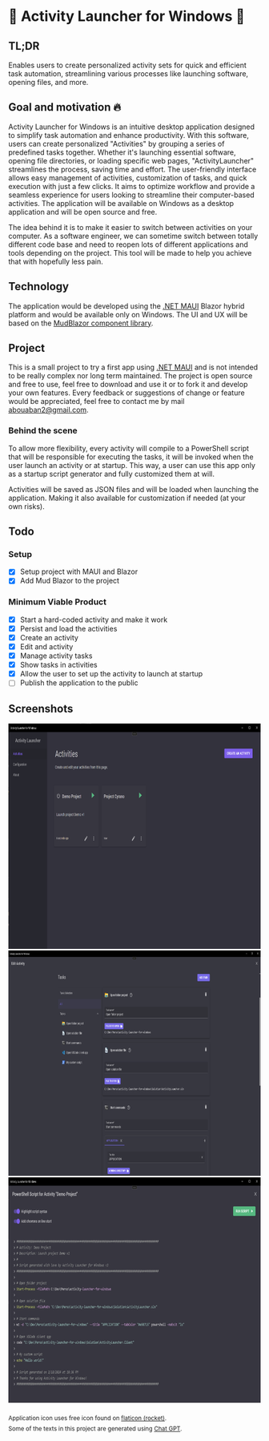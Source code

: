 # :gem: Activity Launcher for Windows :gem:

## TL;DR

Enables users to create personalized activity sets for quick and efficient task automation, streamlining various processes like launching software, opening files, and more.

## Goal and motivation :fire:

Activity Launcher for Windows is an intuitive desktop application designed to simplify task automation and enhance productivity. With this software, users can create personalized "Activities" by grouping a series of predefined tasks together. Whether it's launching essential software, opening file directories, or loading specific web pages, "ActivityLauncher" streamlines the process, saving time and effort. The user-friendly interface allows easy management of activities, customization of tasks, and quick execution with just a few clicks. It aims to optimize workflow and provide a seamless experience for users looking to streamline their computer-based activities. The application will be available on Windows as a desktop application and will be open source and free.

The idea behind it is to make it easier to switch between activities on your computer. As a software engineer, we can sometime switch between totally different code base and need to reopen lots of different applications and tools depending on the project. This tool will be made to help you achieve that with hopefully less pain.

## Technology

The application would be developed using the [.NET MAUI](https://learn.microsoft.com/en-us/dotnet/maui/what-is-maui) Blazor hybrid platform and would be available only on Windows. The UI and UX will be based on the [MudBlazor component library](https://mudblazor.com).

## Project

This is a small project to try a first app using [.NET MAUI](https://learn.microsoft.com/en-us/dotnet/maui/what-is-maui) and is not intended to be really complex nor long term maintained. The project is open source and free to use, feel free to download and use it or to fork it and develop your own features. Every feedback or suggestions of change or feature would be appreciated, feel free to contact me by mail [abouaban2@gmail.com](mailto:abouaban2@gmail.com).

### Behind the scene

To allow more flexibility, every activity will compile to a PowerShell script that will be responsible for executing the tasks, it will be invoked when the user launch an activity or at startup. This way, a user can use this app only as a startup script generator and fully customized them at will.

Activities will be saved as JSON files and will be loaded when launching the application. Making it also available for customization if needed (at your own risks).

## Todo

### Setup

- [x] Setup project with MAUI and Blazor
- [x] Add Mud Blazor to the project

### Minimum Viable Product

- [x] Start a hard-coded activity and make it work
- [x] Persist and load the activities
- [x] Create an activity
- [x] Edit and activity
- [x] Manage activity tasks
- [x] Show tasks in activities
- [x] Allow the user to set up the activity to launch at startup
- [ ] Publish the application to the public

## Screenshots

<img src="./Infos//screenshots//activities_list_en.png" height="450px" />
<img src="./Infos//screenshots//activities_edit_en.png" height="450px" />
<img src="./Infos//screenshots//display_script_en.png" height="450px" />

<sub>Application icon uses free icon found on [flaticon (rocket)](https://www.flaticon.com/fr/icone-gratuite/fusee_4710098?related_id=4710098).</sub><br/>
<sub>Some of the texts in this project are generated using [Chat GPT](https://openai.com/blog/chatgpt).</sub>
